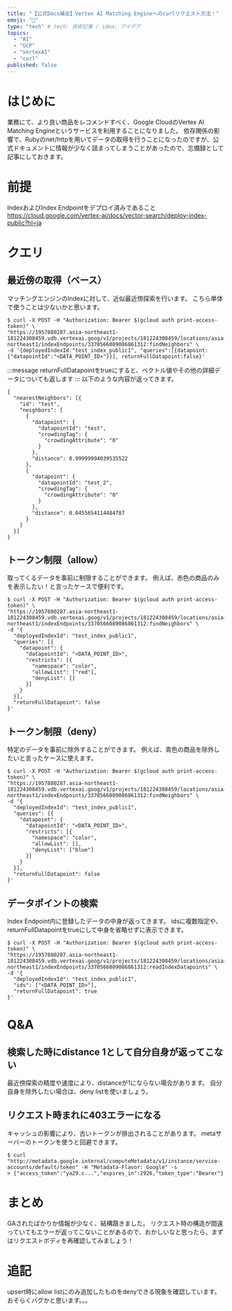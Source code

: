 ```yaml
---
title: "【公式Docs補足】Vertex AI Matching Engineへのcurlリクエスト方法！"
emoji: "🥹"
type: "tech" # tech: 技術記事 / idea: アイデア
topics:
  - "AI"
  - "GCP"
  - "VertexAI"
  - "curl"
published: false
---
```

# はじめに
業務にて、より良い商品をレコメンドすべく、Google CloudのVertex AI Matching Engineというサービスを利用することになりました。
依存関係の影響で、Rubyのnet/httpを用いてデータの取得を行うことになったのですが、公式ドキュメントに情報が少なく詰まってしまうことがあったので、忘備録として記事にしておきます。
# 前提
IndexおよびIndex Endpointをデプロイ済みであること
https://cloud.google.com/vertex-ai/docs/vector-search/deploy-index-public?hl=ja
# クエリ
## 最近傍の取得（ベース）
マッチングエンジンのIndexに対して、近似最近傍探索を行います。
こちら単体で使うことは少ないかと思います。
```shell:curl
$ curl -X POST -H "Authorization: Bearer $(gcloud auth print-access-token)" \
"https://1957880287.asia-northeast1-181224308459.vdb.vertexai.goog/v1/projects/181224308459/locations/asia-northeast1/indexEndpoints/3370566089086861312:findNeighbors" \
-d '{deployedIndexId:"test_index_public1", "queries":[{datapoint:{"datapointId":"<DATA_POINT_ID>"}}], returnFullDatapoint:false}'
```
:::message
returnFullDatapointをtrueにすると、ベクトル値やその他の詳細データについても返します
:::
以下のような内容が返ってきます。
```json:response
{
  "nearestNeighbors": [{
    "id": "test",
    "neighbors": [
      {
        "datapoint": {
          "datapointId": "test",
          "crowdingTag": {
            "crowdingAttribute": "0"
          }
        },
        "distance": 0.99999994039535522
      },
      {
        "datapoint": {
          "datapointId": "test_2",
          "crowdingTag": {
            "crowdingAttribute": "0"
          }
        },
        "distance": 0.0455654114484787
      }
    ]
  }]
}
```

## トークン制限（allow）
取ってくるデータを事前に制限することができます。
例えば、赤色の商品のみを表示したい！と言ったケースで便利です。
```shell:curl
$ curl -X POST -H "Authorization: Bearer $(gcloud auth print-access-token)" \
"https://1957880287.asia-northeast1-181224308459.vdb.vertexai.goog/v1/projects/181224308459/locations/asia-northeast1/indexEndpoints/3370566089086861312:findNeighbors" \
-d '{
  "deployedIndexId": "test_index_public1",
  "queries": [{
    "datapoint": {
      "datapointId": "<DATA_POINT_ID>",
      "restricts": [{
        "namespace": "color",
        "allowList": ["red"],
        "denyList": []
      }]
    }
  }],
  "returnFullDatapoint": false
}'
```

## トークン制限（deny）
特定のデータを事前に除外することができます。
例えば、青色の商品を除外したいと言ったケースに使えます。
```shell:curl
$ curl -X POST -H "Authorization: Bearer $(gcloud auth print-access-token)" \
"https://1957880287.asia-northeast1-181224308459.vdb.vertexai.goog/v1/projects/181224308459/locations/asia-northeast1/indexEndpoints/3370566089086861312:findNeighbors" \
-d '{
  "deployedIndexId": "test_index_public1",
  "queries": [{
    "datapoint": {
      "datapointId": "<DATA_POINT_ID>",
      "restricts": [{
        "namespace": "color",
        "allowList": [],
        "denyList": ["blue"]
      }]
    }
  }],
  "returnFullDatapoint": false
}'
```

## データポイントの検索
Index Endpoint内に登録したデータの中身が返ってきます。
idsに複数指定や、returnFullDatapointをtrueにして中身を省略せずに表示できます。
```shell:curl
$ curl -X POST -H "Authorization: Bearer $(gcloud auth print-access-token)" \
"https://1957880287.asia-northeast1-181224308459.vdb.vertexai.goog/v1/projects/181224308459/locations/asia-northeast1/indexEndpoints/3370566089086861312:readIndexDatapoints" \
-d '{
  "deployedIndexId": "test_index_public1",
  "ids": ["<DATA_POINT_ID>"],
  "returnFullDatapoint": true
}'
```

# Q&A
## 検索した時にdistance 1として自分自身が返ってこない
最近傍探索の精度や速度により、distanceが1にならない場合があります。
自分自身を除外したい場合は、deny listを使いましょう。
## リクエスト時まれに403エラーになる
キャッシュの影響により、古いトークンが排出されることがあります。
metaサーバーのトークンを使うと回避できます。
```shell:curl
$ curl "http://metadata.google.internal/computeMetadata/v1/instance/service-accounts/default/token" -H "Metadata-Flavor: Google" -s
> {"access_token":"ya29.c...","expires_in":2926,"token_type":"Bearer"}
```

# まとめ
GAされたばかりか情報が少なく、結構躓きました。
リクエスト時の構造が間違っていてもエラーが返ってこないことがあるので、おかしいなと思ったら、まずはリクエストボディを再確認してみましょう！

# 追記
upsert時にallow listにのみ追加したものをdenyできる現象を確認しています。
おそらくバグかと思います。。。